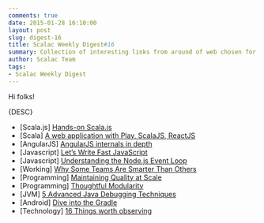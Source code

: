 ```yaml
---
comments: true
date: 2015-01-28 16:10:00
layout: post
slug: digest-16
title: Scalac Weekly Digest#16
summary: Collection of interesting links from around of web chosen for you by Scalac team
author: Scalac Team
tags:
- Scalac Weekly Digest
---
```


Hi folks! 

{DESC}

* \[Scala.js\] [Hands-on Scala.js](http://lihaoyi.github.io/hands-on-scala-js/#Hands-onScala.js)
* \[Scala\] [A web application with Play, ScalaJS, ReactJS](http://www.wayofquality.de/scala/play/scalajs/reactjs/castillo-01-initial-setup/)
* \[AngularJS\] [AngularJS internals in depth](http://www.smashingmagazine.com/2015/01/22/angularjs-internals-in-depth/)
* \[Javascript\] [Let’s Write Fast JavaScript](https://medium.com/the-javascript-collection/lets-write-fast-javascript-2b03c5575d9e)
* \[Javascript\] [Understanding the Node.js Event Loop](https://nodesource.com/blog/understanding-the-nodejs-event-loop)
* \[Working\] [Why Some Teams Are Smarter Than Others](http://www.nytimes.com/2015/01/18/opinion/sunday/why-some-teams-are-smarter-than-others.html)
* \[Programming\] [Maintaining Quality at Scale](http://nerds.airbnb.com/maintaining-quality-scale/)
* \[Programming\] [Thoughtful Modularity](http://alistapart.com/blog/post/thoughtful-modularity/)
* \[JVM\] [
5 Advanced Java Debugging Techniques](http://www.infoq.com/articles/Advanced-Java-Debugging-Techniques)
* \[Android\] [Dive into the Gradle](https://www.youtube.com/watch?v=popb1n1_fA8)
* \[Technology\] [16 Things worth observing](http://a16z.com/2015/01/22/16-things/)
